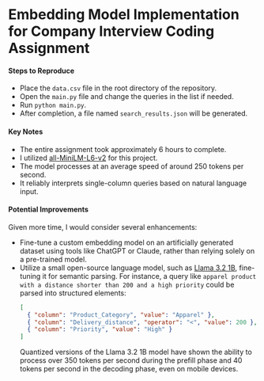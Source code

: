 # Embedding Model Implementation for Company Interview Coding Assignment

#### Steps to Reproduce

- Place the `data.csv` file in the root directory of the repository.
- Open the `main.py` file and change the queries in the list if needed.
- Run `python main.py`.
- After completion, a file named `search_results.json` will be generated.

#### Key Notes

- The entire assignment took approximately 6 hours to complete.
- I utilized [all-MiniLM-L6-v2](https://huggingface.co/sentence-transformers/all-MiniLM-L6-v2) for this project.
- The model processes at an average speed of around 250 tokens per second.
- It reliably interprets single-column queries based on natural language input.

#### Potential Improvements

Given more time, I would consider several enhancements:

- Fine-tune a custom embedding model on an artificially generated dataset using tools like ChatGPT or Claude, rather than relying solely on a pre-trained model.
- Utilize a small open-source language model, such as [Llama 3.2 1B](https://huggingface.co/meta-llama/Llama-3.2-1B), fine-tuning it for semantic parsing. For instance, a query like `apparel product with a distance shorter than 200 and a high priority` could be parsed into structured elements:
  ```json
  [
  	{ "column": "Product_Category", "value": "Apparel" },
  	{ "column": "Delivery_distance", "operator": "<", "value": 200 },
  	{ "column": "Priority", "value": "High" }
  ]
  ```
  Quantized versions of the Llama 3.2 1B model have shown the ability to process over 350 tokens per second during the prefill phase and 40 tokens per second in the decoding phase, even on mobile devices.
